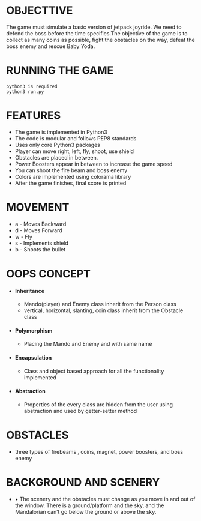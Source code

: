 # OBJECTTIVE
The game must simulate a basic version of jetpack joyride. We need to defend the boss before the time specifies.The objective of the game is to collect as many coins as possible, fight the obstacles on the way, defeat the boss enemy and rescue Baby Yoda.

# RUNNING THE GAME
```
python3 is required 
python3 run.py
```

# FEATURES
- The game is implemented in Python3
- The code is modular and follows PEP8 standards
- Uses only core Python3 packages
- Player can move right, left, fly, shoot, use shield
- Obstacles are placed in between.
- Power Boosters appear in between to increase the game speed
- You can shoot the fire beam and boss enemy
- Colors are implemented using colorama library
- After the game finishes, final score is printed

# MOVEMENT
- a - Moves Backward
- d - Moves Forward
- w - Fly
- s - Implements shield
- b - Shoots the bullet

# OOPS CONCEPT
- #### Inheritance
    - Mando(player) and Enemy class inherit from the Person class
    - vertical, horizontal, slanting, coin class inherit from the Obstacle class
- #### Polymorphism
   - Placing the Mando and Enemy and with same name
- #### Encapsulation
    - Class and object based approach for all the functionality implemented
- #### Abstraction
    - Properties of the every class are hidden from the user using abstraction and used by getter-setter method

# OBSTACLES
- three types of firebeams , coins, magnet, power boosters, and boss enemy

# BACKGROUND AND SCENERY
- • The scenery and the obstacles must change as you move in and out of the window. There is a ground/platform and the sky, and the Mandalorian can’t go below the ground or above the sky.
